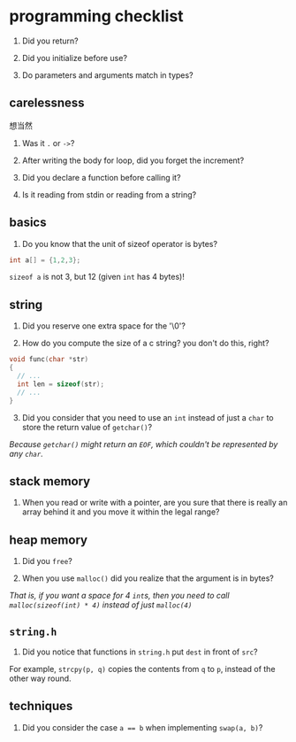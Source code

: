 programming checklist
=====================

1. Did you return?

2. Did you initialize before use?

3. Do parameters and arguments match in types?

carelessness
------------
想当然

1. Was it `.` or `->`?

2. After writing the body for loop, did you forget the increment?

3. Did you declare a function before calling it?

4. Is it reading from stdin or reading from a string?

basics
------
1. Do you know that the unit of sizeof operator is bytes?

```c
int a[] = {1,2,3};
```
`sizeof a` is not 3, but 12 (given `int` has 4 bytes)!

string
------
1. Did you reserve one extra space for the '\0'?

2. How do you compute the size of a c string? you don't do this, right?

```c
void func(char *str)
{
  // ...
  int len = sizeof(str);
  // ...
}
```

3. Did you consider that you need to use an `int` instead of just a `char` to store the return value of `getchar()`?

*Because `getchar()` might return an `EOF`, which couldn't be represented by any `char`.*

stack memory
------------
1. When you read or write with a pointer, are you sure that there is really an array behind it and you move it within the legal range?

heap memory
-----------
1. Did you `free`?

2. When you use `malloc()` did you realize that the argument is in bytes?

*That is, if you want a space for 4 `int`s, then you need to call `malloc(sizeof(int) * 4)` instead of just `malloc(4)`*

`string.h`
----------
1. Did you notice that functions in `string.h` put `dest` in front of `src`?

For example, `strcpy(p, q)` copies the contents from `q` to `p`, instead of the other way round.

techniques
----------
1. Did you consider the case `a == b` when implementing `swap(a, b)`?
